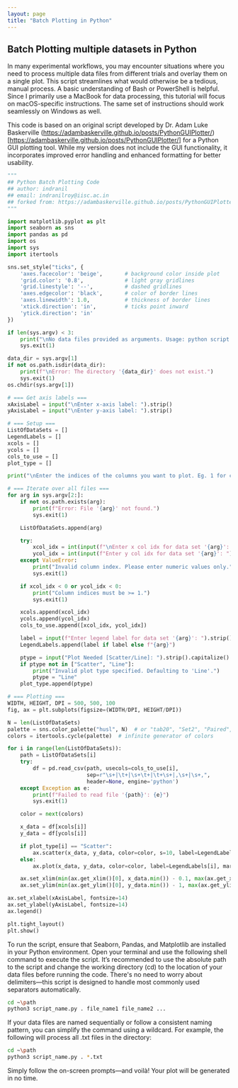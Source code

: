 ```yaml
---
layout: page
title: "Batch Plotting in Python"
---
```


## Batch Plotting multiple datasets in Python

In many experimental workflows, you may encounter situations where you need to process multiple data files from different trials and overlay them on a single plot. This script streamlines what would otherwise be a tedious, manual process. A basic understanding of Bash or PowerShell is helpful. Since I primarily use a MacBook for data processing, this tutorial will focus on macOS-specific instructions. The same set of instructions should work seamlessly on Windows as well.

This code is based on an original script developed by Dr. Adam Luke Baskerville (https://adambaskerville.github.io/posts/PythonGUIPlotter/)[https://adambaskerville.github.io/posts/PythonGUIPlotter/] for a Python GUI plotting tool. While my version does not include the GUI functionality, it incorporates improved error handling and enhanced formatting for better usability.

```python
"""
## Python Batch Plotting Code
## author: indranil
## email: indranilroy@iisc.ac.in
## forked from: https://adambaskerville.github.io/posts/PythonGUIPlotter/
"""

import matplotlib.pyplot as plt
import seaborn as sns
import pandas as pd
import os
import sys
import itertools

sns.set_style("ticks", {
    'axes.facecolor': 'beige',       # background color inside plot
    'grid.color': '0.8',             # light gray gridlines
    'grid.linestyle': '--',          # dashed gridlines
    'axes.edgecolor': 'black',       # color of border lines
    'axes.linewidth': 1.0,           # thickness of border lines
    'xtick.direction': 'in',         # ticks point inward
    'ytick.direction': 'in'
})

if len(sys.argv) < 3:
    print("\nNo data files provided as arguments. Usage: python script.py path data1.txt data2.txt ...")
    sys.exit(1)

data_dir = sys.argv[1]
if not os.path.isdir(data_dir):
    print(f"\nError: The directory '{data_dir}' does not exist.")
    sys.exit(1)
os.chdir(sys.argv[1])

# === Get axis labels ===
xAxisLabel = input("\nEnter x-axis label: ").strip()
yAxisLabel = input("\nEnter y-axis label: ").strip()

# === Setup ===
ListOfDataSets = []
LegendLabels = []
xcols = []
ycols = []
cols_to_use = []
plot_type = []

print("\nEnter the indices of the columns you want to plot. Eg. 1 for column 1, 2 for column 2, ...", end="")

# === Iterate over all files ===
for arg in sys.argv[2:]:
    if not os.path.exists(arg):
        print(f"Error: File '{arg}' not found.")
        sys.exit(1)

    ListOfDataSets.append(arg)

    try:
        xcol_idx = int(input(f"\nEnter x col idx for data set '{arg}': ")) - 1
        ycol_idx = int(input(f"Enter y col idx for data set '{arg}': ")) - 1
    except ValueError:
        print("Invalid column index. Please enter numeric values only.")
        sys.exit(1)

    if xcol_idx < 0 or ycol_idx < 0:
        print("Column indices must be >= 1.")
        sys.exit(1)

    xcols.append(xcol_idx)
    ycols.append(ycol_idx)
    cols_to_use.append([xcol_idx, ycol_idx])

    label = input(f"Enter legend label for data set '{arg}': ").strip()
    LegendLabels.append(label if label else f"{arg}")

    ptype = input("Plot Needed [Scatter/Line]: ").strip().capitalize()
    if ptype not in ["Scatter", "Line"]:
        print("Invalid plot type specified. Defaulting to 'Line'.")
        ptype = "Line"
    plot_type.append(ptype)

# === Plotting ===
WIDTH, HEIGHT, DPI = 500, 500, 100
fig, ax = plt.subplots(figsize=(WIDTH/DPI, HEIGHT/DPI))

N = len(ListOfDataSets)
palette = sns.color_palette("husl", N)  # or "tab20", "Set2", "Paired", etc.
colors = itertools.cycle(palette)  # infinite generator of colors

for i in range(len(ListOfDataSets)):
    path = ListOfDataSets[i]
    try:
        df = pd.read_csv(path, usecols=cols_to_use[i],
                         sep=r"\s+|\t+|\s+\t+|\t+\s+|,\s+|\s+,",
                         header=None, engine='python')
    except Exception as e:
        print(f"Failed to read file '{path}': {e}")
        sys.exit(1)

    color = next(colors)

    x_data = df[xcols[i]]
    y_data = df[ycols[i]]

    if plot_type[i] == "Scatter":
        ax.scatter(x_data, y_data, color=color, s=10, label=LegendLabels[i])
    else:
        ax.plot(x_data, y_data, color=color, label=LegendLabels[i], marker='o')

    ax.set_xlim(min(ax.get_xlim()[0], x_data.min()) - 0.1, max(ax.get_xlim()[1], x_data.max()) + 0.1)
    ax.set_ylim(min(ax.get_ylim()[0], y_data.min()) - 1, max(ax.get_ylim()[1], y_data.max()) + 1)

ax.set_xlabel(xAxisLabel, fontsize=14)
ax.set_ylabel(yAxisLabel, fontsize=14)
ax.legend()

plt.tight_layout()
plt.show()
```

To run the script, ensure that Seaborn, Pandas, and Matplotlib are installed in your Python environment. Open your terminal and use the following shell command to execute the script. It’s recommended to use the absolute path to the script and change the working directory (cd) to the location of your data files before running the code. There's no need to worry about delimiters—this script is designed to handle most commonly used separators automatically.
```bash
cd ~\path
python3 script_name.py . file_name1 file_name2 ...
```
If your data files are named sequentially or follow a consistent naming pattern, you can simplify the command using a wildcard. For example, the following will process all .txt files in the directory:
```bash
cd ~\path
python3 script_name.py . *.txt
```
Simply follow the on-screen prompts—and voilà! Your plot will be generated in no time.



